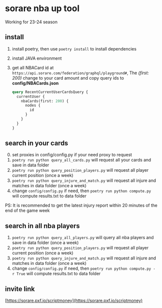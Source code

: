 # sorare nba up tool

Working for 23-24 season

## install

1. install poetry, then use `poetry install` to install dependencies
2. install JAVA environment
3. get all NBACard id at `https://api.sorare.com/federation/graphql/playground#`, The _(first: 200)_ change to your card amount and copy query ids to **config/NBACards.json**

   ```graphql
   query RecentCurrentUserCardsQuery {
     currentUser {
       nbaCards(first: 200) {
         nodes {
           id
         }
       }
     }
   }
   ```

## search in your cards

0. set proxies in config/config.py if your need proxy to request
1. `poetry run python query_all_cards.py` will request all your cards and save in data folder
2. `poetry run python query_position_players.py` will request all player current position (once a week)
3. `poetry run python query_injure_and_match.py` will request all injure and matches in data folder (once a week)
4. change `config/config.py` if need, then `poetry run python compute.py` will compute results.txt to data folder

PS: It is recommended to get the latest injury report within 20 minutes of the end of the game week

## search in all nba players

1. `poetry run python query_all_players.py` will query all nba players and save in data folder (once a week)
2. `poetry run python query_position_players.py` will request all player current position (once a week)
3. `poetry run python query_injure_and_match.py` will request all injure and matches in data folder (once a week)
4. change `config/config.py` if need, then `poetry run python compute.py -r True` will compute results.txt to data folder

## invite link

[https://sorare.pxf.io/scriptmoney](https://sorare.pxf.io/scriptmoney)
